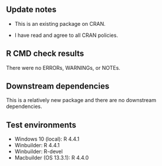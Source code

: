 ## Update notes
* This is an existing package on CRAN.  

* I have read and agree to all CRAN policies.

## R CMD check results
There were no ERRORs, WARNINGs, or NOTEs.

## Downstream dependencies
This is a relatively new package and there are no downstream dependencies.

## Test environments
* Windows 10 (local): R 4.4.1
* Winbuilder: R 4.4.1
* Winbuilder: R-devel
* Macbuilder (OS 13.3.1): R 4.4.0
